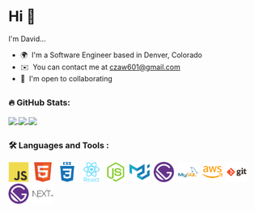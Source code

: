 # Hi 👋

I'm David...

- 🌍  I'm a Software Engineer based in Denver, Colorado
- ✉️  You can contact me at [czaw601@gmail.com](mailto:czaw601@gmail.com)
- 🤝  I'm open to collaborating

##

### 🔥 GitHub Stats:

<!-- STATS -->
<a href="https://github.com/anuraghazra/github-readme-stats">
  <img align="center" src="https://github-readme-stats.vercel.app/api?username=davidkharbin&theme=github_dark&show_icons=true&count_private=true&custom_title=&hide_border=true" />
</a>

<!-- STREAK -->
<a href="https://git.io/streak-stats">
  <img align="center" src="https://github-readme-streak-stats.herokuapp.com?user=davidkharbin&theme=github-dark&hide_border=true&ring=4B8DDA&background=0C1116&fire=DD2727&sideNums=4B8DDA&sideLabels=4B8DDA&currStreakLabel=4B8DDA&stroke=4B8DDA&dates=C3D1D8&currStreakNum=DD2727" />
</a>

<!-- LANGUAGES -->
<a href="https://github.com/anuraghazra/convoychat">
  <img align="center" src="https://github-readme-stats.vercel.app/api/top-langs/?username=davidkharbin&theme=github_dark&langs_count=10&exclude_repo=seahorse-safe&card_width=495&hide_border=true" />
</a>

##

### 🛠️ Languages and Tools :

<div>
  <img src="https://github.com/devicons/devicon/blob/master/icons/javascript/javascript-original.svg" title="JavaScript" alt="JavaScript" width="40" height="40"/>&nbsp;
  <img src="https://github.com/devicons/devicon/blob/master/icons/html5/html5-original.svg" title="HTML5" alt="HTML" width="40" height="40"/>&nbsp;
  <img src="https://github.com/devicons/devicon/blob/master/icons/css3/css3-plain-wordmark.svg"  title="CSS3" alt="CSS" width="40" height="40"/>&nbsp;
  <img src="https://github.com/devicons/devicon/blob/master/icons/react/react-original-wordmark.svg" title="React" alt="React" width="40" height="40"/>&nbsp;
  <img src="https://github.com/devicons/devicon/blob/master/icons/nodejs/nodejs-original.svg" title="NodeJS" alt="NodeJS" width="40" height="40"/>&nbsp;
  <img src="https://github.com/devicons/devicon/blob/master/icons/materialui/materialui-original.svg" title="Material UI" alt="Material UI" width="40" height="40"/>&nbsp;
  <img src="https://github.com/devicons/devicon/blob/master/icons/gatsby/gatsby-original.svg" title="PostgreSQL"  alt="PostgreSQL" width="40" height="40"/>&nbsp;
  <img src="https://github.com/devicons/devicon/blob/master/icons/mysql/mysql-original-wordmark.svg" title="MySQL"  alt="MySQL" width="40" height="40"/>&nbsp;
  <img src="https://github.com/devicons/devicon/blob/master/icons/amazonwebservices/amazonwebservices-plain-wordmark.svg" title="AWS" alt="AWS" width="40" height="40"/>&nbsp;
  <img src="https://github.com/devicons/devicon/blob/master/icons/git/git-original-wordmark.svg" title="Git" **alt="Git" width="40" height="40"/>
  <img src="https://github.com/devicons/devicon/blob/master/icons/gatsby/gatsby-original.svg" title="Gatsby"  alt="Gatsby" width="40" height="40"/>&nbsp;
  <img src="https://github.com/devicons/devicon/blob/master/icons/nextjs/nextjs-original-wordmark.svg" title="Nextjs"  alt="Nextjs" width="40" height="40"/>&nbsp;

</div>